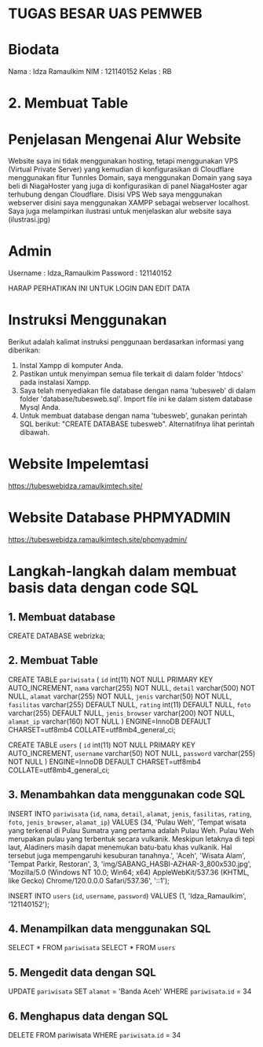 # TUGAS BESAR UAS PEMWEB
# Biodata
Nama  : Idza Ramaulkim
NIM   : 121140152
Kelas : RB
# 2.	Membuat Table
# Penjelasan Mengenai Alur Website 
Website saya ini tidak menggunakan hosting, tetapi menggunakan VPS (Virtual Private Server) yang kemudian di konfigurasikan di Cloudflare menggunakan fitur Tunnles Domain, saya menggunakan Domain yang saya beli di NiagaHoster yang juga di konfigurasikan di panel NiagaHoster agar terhubung dengan Cloudflare. Disisi VPS Web saya menggunakan webserver disini saya menggunakan XAMPP sebagai webserver localhost.
Saya juga melampirkan ilustrasi untuk menjelaskan alur website saya (ilustrasi.jpg)

# Admin
Username : Idza_Ramaulkim
Password : 121140152

HARAP PERHATIKAN INI UNTUK LOGIN DAN EDIT DATA

# Instruksi Menggunakan
Berikut adalah kalimat instruksi penggunaan berdasarkan informasi yang diberikan:

1. Instal Xampp di komputer Anda.
2. Pastikan untuk menyimpan semua file terkait di dalam folder 'htdocs' pada instalasi Xampp.
3. Saya telah menyediakan file database dengan nama 'tubesweb' di dalam folder 'database/tubesweb.sql'. Import file ini ke dalam sistem database Mysql Anda.
4. Untuk membuat database dengan nama 'tubesweb', gunakan perintah SQL berikut: "CREATE DATABASE tubesweb". Alternatifnya lihat perintah dibawah.

# Website Impelemtasi
https://tubeswebidza.ramaulkimtech.site/

# Website Database PHPMYADMIN
https://tubeswebidza.ramaulkimtech.site/phpmyadmin/

# Langkah-langkah dalam membuat basis data dengan code SQL
## 1.	Membuat database
CREATE DATABASE webrizka;

## 2.	Membuat Table
CREATE TABLE `pariwisata` (
  `id` int(11) NOT NULL PRIMARY KEY AUTO_INCREMENT,
  `nama` varchar(255) NOT NULL,
  `detail` varchar(500) NOT NULL,
  `alamat` varchar(255) NOT NULL,
  `jenis` varchar(50) NOT NULL,
  `fasilitas` varchar(255) DEFAULT NULL,
  `rating` int(11) DEFAULT NULL,
  `foto` varchar(255) DEFAULT NULL,
  `jenis_browser` varchar(200) NOT NULL,
  `alamat_ip` varchar(160) NOT NULL
) ENGINE=InnoDB DEFAULT CHARSET=utf8mb4 COLLATE=utf8mb4_general_ci;

CREATE TABLE `users` (
  `id` int(11) NOT NULL PRIMARY KEY AUTO_INCREMENT,
  `username` varchar(50) NOT NULL,
  `password` varchar(255) NOT NULL
) ENGINE=InnoDB DEFAULT CHARSET=utf8mb4 COLLATE=utf8mb4_general_ci;


## 3. Menambahkan data menggunakan code SQL
INSERT INTO `pariwisata` (`id`, `nama`, `detail`, `alamat`, `jenis`, `fasilitas`, `rating`, `foto`, `jenis_browser`, `alamat_ip`) VALUES
(34, 'Pulau Weh', 'Tempat wisata yang terkenal di Pulau Sumatra yang pertama adalah Pulau Weh. Pulau Weh merupakan pulau yang terbentuk secara vulkanik. Meskipun letaknya di tepi laut, Aladiners masih dapat menemukan batu-batu khas vulkanik. Hal tersebut juga mempengaruhi kesuburan tanahnya.', 'Aceh', 'Wisata Alam', 'Tempat Parkir, Restoran', 3, 'img/SABANG_HASBI-AZHAR-3_800x530.jpg', 'Mozilla/5.0 (Windows NT 10.0; Win64; x64) AppleWebKit/537.36 (KHTML, like Gecko) Chrome/120.0.0.0 Safari/537.36', '::1');

INSERT INTO `users` (`id`, `username`, `password`) VALUES
(1, 'Idza_Ramaulkim', '121140152');

## 4.  Menampilkan data menggunakan SQL
SELECT * FROM `pariwisata`
SELECT * FROM `users`

## 5. Mengedit data dengan SQL
UPDATE `pariwisata` SET `alamat` = 'Banda Aceh' WHERE `pariwisata`.`id` = 34

## 6. Menghapus data dengan SQL
DELETE FROM pariwisata WHERE `pariwisata`.`id` = 34

